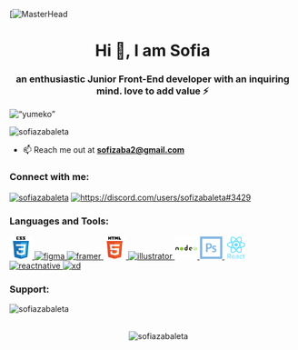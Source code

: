 [![MasterHead](https://media.tenor.com/4ryx66tWEhcAAAAd/pixel-study.gif)

<h1 align="center">Hi 👋, I am Sofia</h1>
<h3 align="center">an enthusiastic Junior Front-End developer with an inquiring mind. love to add value ⚡️</h3>
<img align=“right“ alt=“yumeko” width=“400” src=“https://gifdb.com/images/file/kakegurui-yumeko-jabami-shy-wm7luxf8w3ljwpfh.gif”>

<p align="left"> <img src="https://komarev.com/ghpvc/?username=sofiazabaleta&label=Profile%20views&color=0e75b6&style=flat" alt="sofiazabaleta" /> </p>

- 📫 Reach me out at **sofizaba2@gmail.com**

<h3 align="left">Connect with me:</h3>
<p align="left">
<a href="https://instagram.com/sofiazabaleta" target="blank"><img align="center" src="https://raw.githubusercontent.com/rahuldkjain/github-profile-readme-generator/master/src/images/icons/Social/instagram.svg" alt="sofiazabaleta" height="30" width="40" /></a>
<a href="https://discord.gg/https://discord.com/users/sofizabaleta#3429" target="blank"><img align="center" src="https://raw.githubusercontent.com/rahuldkjain/github-profile-readme-generator/master/src/images/icons/Social/discord.svg" alt="https://discord.com/users/sofizabaleta#3429" height="30" width="40" /></a>
</p>

<h3 align="left">Languages and Tools:</h3>
<p align="left"> <a href="https://www.w3schools.com/css/" target="_blank" rel="noreferrer"> <img src="https://raw.githubusercontent.com/devicons/devicon/master/icons/css3/css3-original-wordmark.svg" alt="css3" width="40" height="40"/> </a> <a href="https://www.figma.com/" target="_blank" rel="noreferrer"> <img src="https://www.vectorlogo.zone/logos/figma/figma-icon.svg" alt="figma" width="40" height="40"/> </a> <a href="https://www.framer.com/" target="_blank" rel="noreferrer"> <img src="https://www.vectorlogo.zone/logos/framer/framer-icon.svg" alt="framer" width="40" height="40"/> </a> <a href="https://www.w3.org/html/" target="_blank" rel="noreferrer"> <img src="https://raw.githubusercontent.com/devicons/devicon/master/icons/html5/html5-original-wordmark.svg" alt="html5" width="40" height="40"/> </a> <a href="https://www.adobe.com/in/products/illustrator.html" target="_blank" rel="noreferrer"> <img src="https://www.vectorlogo.zone/logos/adobe_illustrator/adobe_illustrator-icon.svg" alt="illustrator" width="40" height="40"/> </a> <a href="https://nodejs.org" target="_blank" rel="noreferrer"> <img src="https://raw.githubusercontent.com/devicons/devicon/master/icons/nodejs/nodejs-original-wordmark.svg" alt="nodejs" width="40" height="40"/> </a> <a href="https://www.photoshop.com/en" target="_blank" rel="noreferrer"> <img src="https://raw.githubusercontent.com/devicons/devicon/master/icons/photoshop/photoshop-line.svg" alt="photoshop" width="40" height="40"/> </a> <a href="https://reactjs.org/" target="_blank" rel="noreferrer"> <img src="https://raw.githubusercontent.com/devicons/devicon/master/icons/react/react-original-wordmark.svg" alt="react" width="40" height="40"/> </a> <a href="https://reactnative.dev/" target="_blank" rel="noreferrer"> <img src="https://reactnative.dev/img/header_logo.svg" alt="reactnative" width="40" height="40"/> </a> <a href="https://www.adobe.com/products/xd.html" target="_blank" rel="noreferrer"> <img src="https://cdn.worldvectorlogo.com/logos/adobe-xd.svg" alt="xd" width="40" height="40"/> </a> </p>

<h3 align="left">Support:</h3>
<p><a href="https://ko-fi.com/sofiazabaleta"> <img align="left" src="https://cdn.ko-fi.com/cdn/kofi3.png?v=3" height="50" width="210" alt="sofiazabaleta" /></a></p><br><br>

<p><img align="left" src="https://github-readme-stats.vercel.app/api/top-langs?username=sofiazabaleta&show_icons=true&locale=en&layout=compact" alt="sofiazabaleta" /></p>




